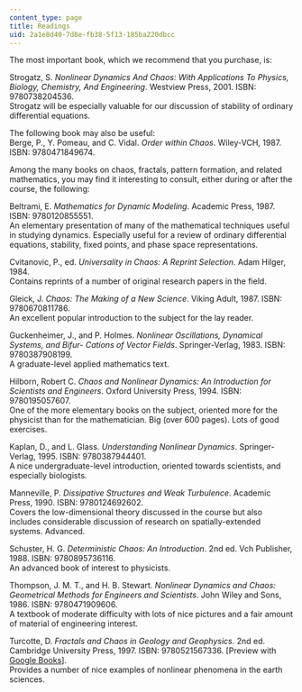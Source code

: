 ```yaml
---
content_type: page
title: Readings
uid: 2a1e8d40-7d8e-fb38-5f13-185ba220dbcc
---
```


The most important book, which we recommend that you purchase, is:

Strogatz, S. _Nonlinear Dynamics And Chaos: With Applications To Physics, Biology, Chemistry, And Engineering_. Westview Press, 2001. ISBN: 9780738204536.  
Strogatz will be especially valuable for our discussion of stability of ordinary differential equations.

The following book may also be useful:  
Berge, P., Y. Pomeau, and C. Vidal. _Order within Chaos_. Wiley-VCH, 1987. ISBN: 9780471849674.

Among the many books on chaos, fractals, pattern formation, and related mathematics, you may find it interesting to consult, either during or after the course, the following:

Beltrami, E. _Mathematics for Dynamic Modeling_. Academic Press, 1987. ISBN: 9780120855551.  
An elementary presentation of many of the mathematical techniques useful in studying dynamics. Especially useful for a review of ordinary differential equations, stability, fixed points, and phase space representations.

Cvitanovic, P., ed. _Universality in Chaos: A Reprint Selection_. Adam Hilger, 1984.  
Contains reprints of a number of original research papers in the field.

Gleick, J. _Chaos: The Making of a New Science_. Viking Adult, 1987. ISBN: 9780670811786.  
An excellent popular introduction to the subject for the lay reader.

Guckenheimer, J., and P. Holmes. _Nonlinear Oscillations, Dynamical Systems, and Bifur- Cations of Vector Fields_. Springer-Verlag, 1983. ISBN: 9780387908199.  
A graduate-level applied mathematics text.

Hilborn, Robert C. _Chaos and Nonlinear Dynamics: An Introduction for Scientists and Engineers_. Oxford University Press, 1994. ISBN: 9780195057607.  
One of the more elementary books on the subject, oriented more for the physicist than for the mathematician. Big (over 600 pages). Lots of good exercises.

Kaplan, D., and L. Glass. _Understanding Nonlinear Dynamics_. Springer-Verlag, 1995. ISBN: 9780387944401.  
A nice undergraduate-level introduction, oriented towards scientists, and especially biologists.

Manneville, P. _Dissipative Structures and Weak Turbulence_. Academic Press, 1990. ISBN: 9780124692602.  
Covers the low-dimensional theory discussed in the course but also includes considerable discussion of research on spatially-extended systems. Advanced.

Schuster, H. G. _Deterministic Chaos: An Introduction_. 2nd ed. Vch Publisher, 1988. ISBN: 9780895736116.  
An advanced book of interest to physicists.

Thompson, J. M. T., and H. B. Stewart. _Nonlinear Dynamics and Chaos: Geometrical Methods for Engineers and Scientists_. John Wiley and Sons, 1986. ISBN: 9780471909606.  
A textbook of moderate difficulty with lots of nice pictures and a fair amount of material of engineering interest.

Turcotte, D. _Fractals and Chaos in Geology and Geophysics_. 2nd ed. Cambridge University Press, 1997. ISBN: 9780521567336. \[Preview with [Google Books](http://books.google.co.in/books?id=t_z-VeGAjngC&printsec=frontcover&redir_esc=y#v=onepage&q&f=false)\].  
Provides a number of nice examples of nonlinear phenomena in the earth sciences.